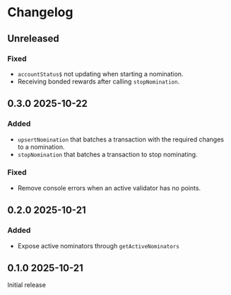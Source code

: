 # Changelog

## Unreleased

### Fixed

- `accountStatus$` not updating when starting a nomination.
- Receiving bonded rewards after calling `stopNomination`.

## 0.3.0 2025-10-22

### Added

- `upsertNomination` that batches a transaction with the required changes to a nomination.
- `stopNomination` that batches a transaction to stop nominating.

### Fixed

- Remove console errors when an active validator has no points.

## 0.2.0 2025-10-21

### Added

- Expose active nominators through `getActiveNominators`

## 0.1.0 2025-10-21

Initial release
